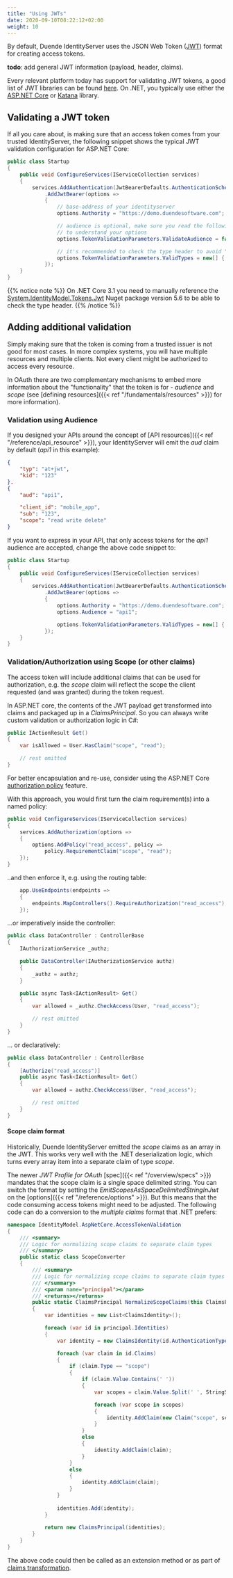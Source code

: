 ```yaml
---
title: "Using JWTs"
date: 2020-09-10T08:22:12+02:00
weight: 10
---
```


By default, Duende IdentityServer uses the JSON Web Token ([JWT](http://tools.ietf.org/html/rfc7519)) format for creating access tokens.

**todo**: add general JWT information (payload, header, claims).

Every relevant platform today has support for validating JWT tokens, a good list of JWT libraries can be found [here](https://jwt.io). On .NET, you typically use either the [ASP.NET Core](https://www.nuget.org/packages/Microsoft.AspNetCore.Authentication.JwtBearer) or [Katana](https://www.nuget.org/packages/Microsoft.Owin.Security.Jwt) library.

## Validating a JWT token
If all you care about, is making sure that an access token comes from your trusted IdentityServer, the following snippet shows the typical JWT validation configuration for ASP.NET Core:

```cs
public class Startup
{
    public void ConfigureServices(IServiceCollection services)
    {
        services.AddAuthentication(JwtBearerDefaults.AuthenticationScheme)
            .AddJwtBearer(options =>
            {
                // base-address of your identityserver
                options.Authority = "https://demo.duendesoftware.com";

                // audience is optional, make sure you read the following paragraphs
                // to understand your options
                options.TokenValidationParameters.ValidateAudience = false;

                // it's recommended to check the type header to avoid "JWT confusion" attacks
                options.TokenValidationParameters.ValidTypes = new[] { "at+jwt" };
            });
    }
}
```

{{% notice note %}}
On .NET Core 3.1 you need to manually reference the [System.IdentityModel.Tokens.Jwt](https://www.nuget.org/packages/System.IdentityModel.Tokens.Jwt/5.6.0) Nuget package version 5.6 to be able to check the type header.
{{% /notice %}}

## Adding additional validation
Simply making sure that the token is coming from a trusted issuer is not good for most cases.
In more complex systems, you will have multiple resources and multiple clients. Not every client might be authorized to access every resource.

In OAuth there are two complementary mechanisms to embed more information about the "functionality" that the token is for - *audience* and *scope* (see [defining resources]({{< ref "/fundamentals/resources" >}}) for more information).

### Validation using Audience
If you designed your APIs around the concept of [API resources]({{< ref "/reference/api_resource" >}}), your IdentityServer will emit the *aud* claim by default (*api1* in this example):

```json
{
    "typ": "at+jwt",
    "kid": "123"
}.
{
    "aud": "api1",

    "client_id": "mobile_app",
    "sub": "123",
    "scope": "read write delete"
}
```

If you want to express in your API, that only access tokens for the *api1* audience are accepted, change the above code snippet to:

```cs
public class Startup
{
    public void ConfigureServices(IServiceCollection services)
    {
        services.AddAuthentication(JwtBearerDefaults.AuthenticationScheme)
            .AddJwtBearer(options =>
            {
                options.Authority = "https://demo.duendesoftware.com";
                options.Audience = "api1";

                options.TokenValidationParameters.ValidTypes = new[] { "at+jwt" };
            });
    }
}
```

### Validation/Authorization using Scope (or other claims)
The access token will include additional claims that can be used for authorization, e.g. the *scope* claim will reflect the scope the client requested (and was granted) during the token request.

In ASP.NET core, the contents of the JWT payload get transformed into claims and packaged up in a *ClaimsPrincipal*. So you can always write custom validation or authorization logic in C#:

```cs
public IActionResult Get()
{
    var isAllowed = User.HasClaim("scope", "read");

    // rest omitted
}
```

For better encapsulation and re-use, consider using the ASP.NET Core [authorization policy](https://docs.microsoft.com/en-us/aspnet/core/security/authorization/policies?view=aspnetcore-3.1) feature.

With this approach, you would first turn the claim requirement(s) into a named policy:

```cs
public void ConfigureServices(IServiceCollection services)
{
    services.AddAuthorization(options =>
    {
        options.AddPolicy("read_access", policy =>
            policy.RequirementClaim("scope", "read");
    });
}
```

..and then enforce it, e.g. using the routing table:

```cs
    app.UseEndpoints(endpoints =>
    {
        endpoints.MapControllers().RequireAuthorization("read_access");
    });
```

...or imperatively inside the controller:

```cs
public class DataController : ControllerBase
{
    IAuthorizationService _authz;

    public DataController(IAuthorizationService authz)
    {
        _authz = authz;
    }

    public async Task<IActionResult> Get()
    {
        var allowed = _authz.CheckAccess(User, "read_access");

        // rest omitted
    }
}
```

... or declaratively:

```cs
public class DataController : ControllerBase
{
    [Authorize("read_access")]
    public async Task<IActionResult> Get()
    {
        var allowed = authz.CheckAccess(User, "read_access");

        // rest omitted
    }
}
```

#### Scope claim format
Historically, Duende IdentityServer emitted the *scope* claims as an array in the JWT. This works very well with the .NET deserialization logic, which turns every array item into a separate claim of type *scope*.

The newer *JWT Profile for OAuth* [spec]({{< ref "/overview/specs" >}}) mandates that the scope claim is a single space delimited string. You can switch the format by setting the *EmitScopesAsSpaceDelimitedStringInJwt* on the [options]({{< ref "/reference/options" >}}). But this means that the code consuming access tokens might need to be adjusted. The following code can do a conversion to the *multiple claims* format that .NET prefers:

```cs
namespace IdentityModel.AspNetCore.AccessTokenValidation
{
    /// <summary>
    /// Logic for normalizing scope claims to separate claim types
    /// </summary>
    public static class ScopeConverter
    {
        /// <summary>
        /// Logic for normalizing scope claims to separate claim types
        /// </summary>
        /// <param name="principal"></param>
        /// <returns></returns>
        public static ClaimsPrincipal NormalizeScopeClaims(this ClaimsPrincipal principal)
        {
            var identities = new List<ClaimsIdentity>();

            foreach (var id in principal.Identities)
            {
                var identity = new ClaimsIdentity(id.AuthenticationType, id.NameClaimType, id.RoleClaimType);

                foreach (var claim in id.Claims)
                {
                    if (claim.Type == "scope")
                    {
                        if (claim.Value.Contains(' '))
                        {
                            var scopes = claim.Value.Split(' ', StringSplitOptions.RemoveEmptyEntries);

                            foreach (var scope in scopes)
                            {
                                identity.AddClaim(new Claim("scope", scope, claim.ValueType, claim.Issuer));
                            }
                        }
                        else
                        {
                            identity.AddClaim(claim);
                        }
                    }
                    else
                    {
                        identity.AddClaim(claim);
                    }
                }
                
                identities.Add(identity);
            }
            
            return new ClaimsPrincipal(identities);
        }
    }
}
```

The above code could then be called as an extension method or as part of [claims transformation](https://docs.microsoft.com/en-us/dotnet/api/microsoft.aspnetcore.authentication.iclaimstransformation).